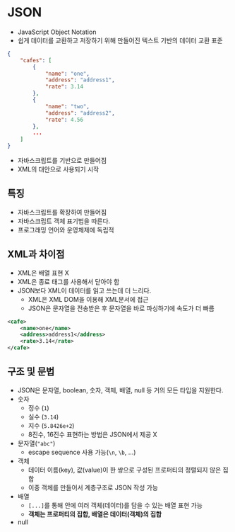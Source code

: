 # JSON

- JavaScript Object Notation
- 쉽게 데이터를 교환하고 저장하기 위해 만들어진 텍스트 기반의 데이터 교환 표준
```json
{
    "cafes": [
        {
            "name": "one",
            "address": "address1",
            "rate": 3.14
        },
        {
            "name": "two",
            "address": "address2",
            "rate": 4.56
        },
        ...
    ]
}
```
- 자바스크립트를 기반으로 만들어짐
- XML의 대안으로 사용되기 시작

## 특징
- 자바스크립트를 확장하여 만들어짐
- 자바스크립트 객체 표기법을 따른다.
- 프로그래밍 언어와 운영체제에 독립적

## XML과 차이점
- XML은 배열 표현 X
- XML은 종료 태그를 사용해서 닫아야 함
- JSON보다 XML이 데이터를 읽고 쓰는데 더 느리다.
  - XML은 XML DOM을 이용해 XML문서에 접근
  - JSON은 문자열을 전송받은 후 문자열을 바로 파싱하기에 속도가 더 빠름
```xml
<cafe>
    <name>one</name>
    <address>address1</address>
    <rate>3.14</rate>
</cafe>
```

## 구조 및 문법
- JSON은 문자열, boolean, 숫자, 객체, 배열, null 등 거의 모든 타입을 지원한다.
- 숫자
  - 정수 (`1`)
  - 실수 (`3.14`)
  - 지수 (`5.8426e+2`)
  - 8진수, 16진수 표현하는 방법은 JSON에서 제공 X
- 문자열(`"abc"`)
  - escape sequence 사용 가능(`\n`, `\b`, ...)
- 객체
  - 데이터 이름(key), 값(value)이 한 쌍으로 구성된 프로퍼티의 정렬되지 않은 집합
  - 이중 객체를 만들어서 계층구조로 JSON 작성 가능
- 배열
  - `[...]`를 통해 안에 여러 객체(데이터)를 담을 수 있는 배열 표현 가능
  - **객체는 프로퍼티의 집합, 배열은 데이터(객체)의 집합**
- null

